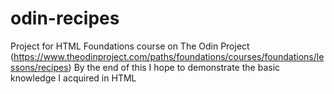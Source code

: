 # odin-recipes
Project for HTML Foundations course on The Odin Project (https://www.theodinproject.com/paths/foundations/courses/foundations/lessons/recipes)
By the end of this I hope to demonstrate the basic knowledge I acquired in HTML

